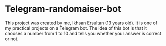 # Telegram-randomaiser-bot
This project was created by me, Ikhsan Ersultan (13 years old). It is one of my practical projects on a Telegram bot. The idea of this bot is that it chooses a number from 1 to 10 and tells you whether your answer is correct or not.
